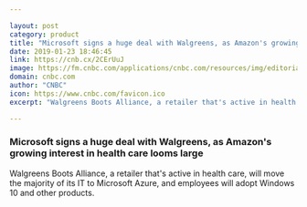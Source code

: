 ```yaml
---

layout: post
category: product
title: "Microsoft signs a huge deal with Walgreens, as Amazon's growing interest in health care looms large"
date: 2019-01-23 18:46:45
link: https://cnb.cx/2CErUuJ
image: https://fm.cnbc.com/applications/cnbc.com/resources/img/editorial/2017/05/02/104442716-GettyImages-675949804.1910x1000.jpg
domain: cnbc.com
author: "CNBC"
icon: https://www.cnbc.com/favicon.ico
excerpt: "Walgreens Boots Alliance, a retailer that's active in health care, will move the majority of its IT to Microsoft Azure, and employees will adopt Windows 10 and other products."

---
```


### Microsoft signs a huge deal with Walgreens, as Amazon's growing interest in health care looms large

Walgreens Boots Alliance, a retailer that's active in health care, will move the majority of its IT to Microsoft Azure, and employees will adopt Windows 10 and other products.